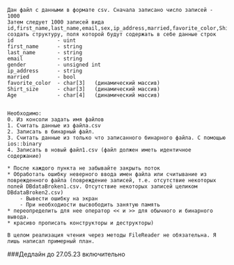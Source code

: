     Дан файл с данными в формате csv. Сначала записано число записей - 1000
    Затем следует 1000 записей вида
    id,first_name,last_name,email,sex,ip_address,married,favorite_color,Shirt_size,Age
    создать структуру, поля которой будут содержать в себе данные строк 
    id              - uint
    first_name      - string
    last_name       - string
    email           - string
    gender          - unsigned int
    ip_address      - string
    married         - bool
    favorite_color  - char[3]   (динамический массив)
    Shirt_size      - char[3]   (динамический массив)
    Age             - char[4]   (динамический массив)
    

    Необходимо:
    0. Из консоли задать имя файлов
    1. Считать данные из файла.csv
    2. Записать в бинарный файл. 
    3. Считать данные из только что записанного бинарного файла. С помощью ios::binary
    4. Записать в новый файл1.csv (файл должен иметь идентичное содержание)
    
    * После каждого пункта не забывайте закрыть поток  
    * Обработать ошибку неверного ввода имен файла или считывание из поврежденного файла (повреждение записей, т.е. отсутствие некоторых полей DBdataBroken1.csv. Отсутствие некоторых записей целиком DBdataBroken2.csv)
        - Вывести ошибку на экран
        - При необходиости высвободить занятую память
    * переопределить для нее оператор << и >> для обычного и бинарного вывода.
    * красиво прописать конструкторы и деструкторы)

    В целом реализация чтения через методы FileReader не обязательна. Я лишь написал примерный план.

###Дедлайн до 27.05.23 включительно  
